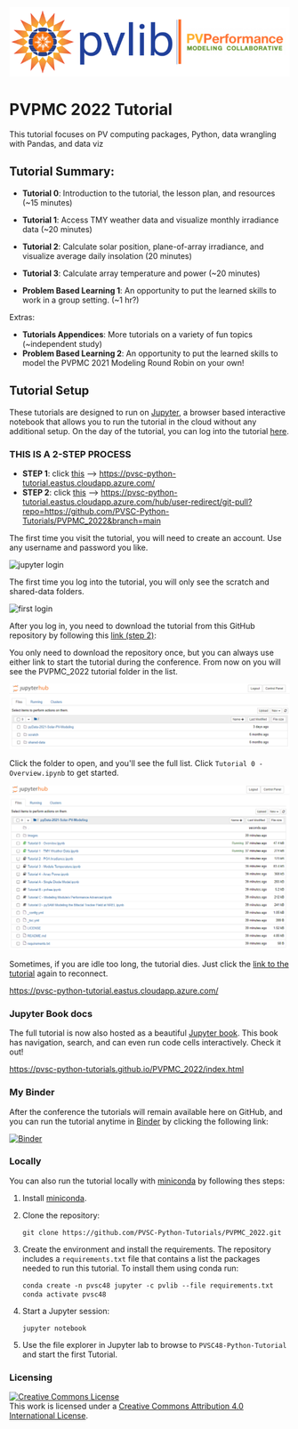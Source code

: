 ![tutorialpromo](images/PVLib_PVPMCLogo.PNG)

# PVPMC 2022 Tutorial
This tutorial focuses on PV computing packages, Python, data wrangling with Pandas, and data viz

## Tutorial Summary:
* **Tutorial 0**: Introduction to the tutorial, the lesson plan, and resources (~15 minutes)
* **Tutorial 1**: Access TMY weather data and visualize monthly irradiance data (~20 minutes)
* **Tutorial 2**: Calculate solar position, plane-of-array irradiance, and
  visualize average daily insolation (20 minutes)
* **Tutorial 3**: Calculate array temperature and power (~20 minutes)

* **Problem Based Learning 1**: An opportunity to put the learned skills to work in a group setting. (~1 hr?)

Extras:
* **Tutorials Appendices**: More tutorials on a variety of fun topics (~independent study)
* **Problem Based Learning 2**: An opportunity to put the learned skills to model the PVPMC 2021 Modeling Round Robin on your own! 

## Tutorial Setup
These tutorials are designed to run on [Jupyter](https://jupyter.org), a
browser based interactive notebook that allows you to run the tutorial in the
cloud without any additional setup. On the day of the tutorial, you can log
into the tutorial [here](https://pvsc-python-tutorial.eastus.cloudapp.azure.com/).

### THIS IS A 2-STEP PROCESS

- **STEP 1**: click [this](https://pvsc-python-tutorial.eastus.cloudapp.azure.com/) --> https://pvsc-python-tutorial.eastus.cloudapp.azure.com/
- **STEP 2**: click [this](https://pvsc-python-tutorial.eastus.cloudapp.azure.com/hub/user-redirect/git-pull?repo=https://github.com/PVSC-Python-Tutorials/PVPMC_2022&branch=main) --> https://pvsc-python-tutorial.eastus.cloudapp.azure.com/hub/user-redirect/git-pull?repo=https://github.com/PVSC-Python-Tutorials/PVPMC_2022&branch=main

The first time you visit the tutorial, you will need to create an account. Use
any username and password you like.

![jupyter login](https://user-images.githubusercontent.com/1385621/119911747-c9bd3600-bf0e-11eb-8f7b-c622d8890f04.png)

The first time you log into the tutorial, you will only see the scratch and shared-data folders.

![first login](https://user-images.githubusercontent.com/1385621/119912003-5cf66b80-bf0f-11eb-874d-67ba2ff1bb66.png)

After you log in, you need to download the tutorial from this GitHub repository by following this
[link (step 2)](https://pvsc-python-tutorial.eastus.cloudapp.azure.com/hub/user-redirect/git-pull?repo=https://github.com/PVSC-Python-Tutorials/PVPMC_2022&branch=main):

You only need to download the repository once, but you can always use either link to start the tutorial during the conference.
From now on you will see the PVPMC_2022 tutorial folder in the list.

![download tutorial](images/readme_step2.PNG)

Click the folder to open, and you'll see the full list. Click `Tutorial 0 - Overview.ipynb` to get started.

![full list of tutorials](images/readme_foldercontents.PNG)

Sometimes, if you are idle too long, the tutorial dies. Just click the [link to the tutorial](https://pvsc-python-tutorial.eastus.cloudapp.azure.com/) again to reconnect.

https://pvsc-python-tutorial.eastus.cloudapp.azure.com/

### Jupyter Book docs

The full tutorial is now also hosted as a beautiful [Jupyter book](https://jupyterbook.org/intro.html). This book has navigation, search, and can even run code cells interactively. Check it out!

https://pvsc-python-tutorials.github.io/PVPMC_2022/index.html

### My Binder

After the conference the tutorials will remain available here on GitHub, and you can run
the tutorial anytime in [Binder](https://mybinder.org) by clicking the
following link:

[![Binder](https://mybinder.org/badge_logo.svg)](https://mybinder.org/v2/gh/PVSC-Python-Tutorials/PVPMC_2022/main)

### Locally

You can also run the tutorial locally with
[miniconda](https://docs.conda.io/en/latest/miniconda.html) by following thes
steps:

1. Install [miniconda](https://docs.conda.io/en/latest/miniconda.html).

1. Clone the repository:

   ```
   git clone https://github.com/PVSC-Python-Tutorials/PVPMC_2022.git
   ```

1. Create the environment and install the requirements. The repository includes
   a `requirements.txt` file that contains a list the packages needed to run
   this tutorial. To install them using conda run:

   ```
   conda create -n pvsc48 jupyter -c pvlib --file requirements.txt
   conda activate pvsc48
   ```

1. Start a Jupyter session:

   ```
   jupyter notebook
   ```

1. Use the file explorer in Jupyter lab to browse to `PVSC48-Python-Tutorial`
   and start the first Tutorial.


### Licensing

<a rel="license" href="http://creativecommons.org/licenses/by/4.0/"><img alt="Creative Commons License" style="border-width:0" src="https://i.creativecommons.org/l/by/4.0/88x31.png" /></a><br />This work is licensed under a <a rel="license" href="http://creativecommons.org/licenses/by/4.0/">Creative Commons Attribution 4.0 International License</a>.
